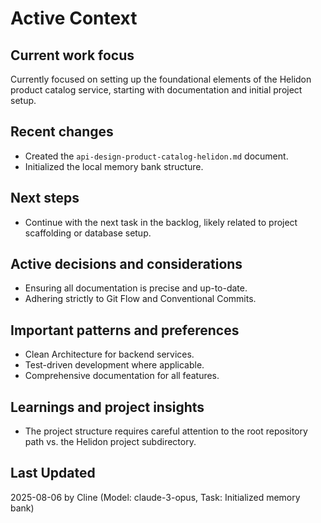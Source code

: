 # Active Context

## Current work focus
Currently focused on setting up the foundational elements of the Helidon product catalog service, starting with documentation and initial project setup.

## Recent changes
- Created the `api-design-product-catalog-helidon.md` document.
- Initialized the local memory bank structure.

## Next steps
- Continue with the next task in the backlog, likely related to project scaffolding or database setup.

## Active decisions and considerations
- Ensuring all documentation is precise and up-to-date.
- Adhering strictly to Git Flow and Conventional Commits.

## Important patterns and preferences
- Clean Architecture for backend services.
- Test-driven development where applicable.
- Comprehensive documentation for all features.

## Learnings and project insights
- The project structure requires careful attention to the root repository path vs. the Helidon project subdirectory.

## Last Updated
2025-08-06 by Cline (Model: claude-3-opus, Task: Initialized memory bank)
